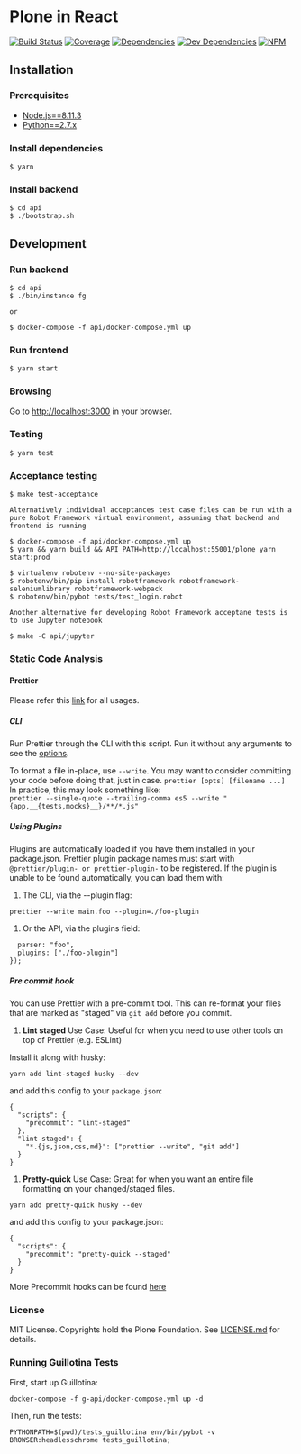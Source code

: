 # Plone in React

[![Build Status](https://travis-ci.org/plone/plone-react.svg?branch=master)](https://travis-ci.org/plone/plone-react)
[![Coverage](https://img.shields.io/coveralls/plone/plone-react.svg)](https://coveralls.io/github/plone/plone-react)
[![Dependencies](https://img.shields.io/david/plone/plone-react.svg)](https://github.com/plone/plone-react/blob/master/package.json)
[![Dev Dependencies](https://img.shields.io/david/dev/plone/plone-react.svg)](https://github.com/plone/plone-react/blob/master/package.json)
[![NPM](https://img.shields.io/npm/v/@plone/plone-react.svg)](https://www.npmjs.com/package/@plone/plone-react)

## Installation

### Prerequisites

- [Node.js==8.11.3](https://nodejs.org/)
- [Python==2.7.x](https://python.org/)

### Install dependencies

    $ yarn

### Install backend

    $ cd api
    $ ./bootstrap.sh

## Development

### Run backend

    $ cd api
    $ ./bin/instance fg

    or

    $ docker-compose -f api/docker-compose.yml up

### Run frontend

    $ yarn start

### Browsing

Go to [http://localhost:3000](http://localhost:3000) in your browser.

### Testing

    $ yarn test

### Acceptance testing

    $ make test-acceptance

    Alternatively individual acceptances test case files can be run with a pure Robot Framework virtual environment, assuming that backend and frontend is running

    $ docker-compose -f api/docker-compose.yml up
    $ yarn && yarn build && API_PATH=http://localhost:55001/plone yarn start:prod

    $ virtualenv robotenv --no-site-packages
    $ robotenv/bin/pip install robotframework robotframework-seleniumlibrary robotframework-webpack
    $ robotenv/bin/pybot tests/test_login.robot

    Another alternative for developing Robot Framework acceptane tests is to use Jupyter notebook

    $ make -C api/jupyter

### Static Code Analysis

#### Prettier

Please refer this [link](https://prettier.io/docs/en/cli.html) for all usages.

##### CLI

Run Prettier through the CLI with this script. Run it without any arguments to see the [options](https://prettier.io/docs/en/options.html).

To format a file in-place, use `--write`. You may want to consider committing your code before doing that, just in case.
`prettier [opts] [filename ...]`
In practice, this may look something like:<br />
`prettier --single-quote --trailing-comma es5 --write "{app,__{tests,mocks}__}/**/*.js"`

##### Using Plugins

Plugins are automatically loaded if you have them installed in your package.json. Prettier plugin package names must start with `@prettier/plugin- or prettier-plugin-` to be registered.
If the plugin is unable to be found automatically, you can load them with:

1.  The CLI, via the --plugin flag:

`prettier --write main.foo --plugin=./foo-plugin`

1.  Or the API, via the plugins field:

```prettier.format("code", {
  parser: "foo",
  plugins: ["./foo-plugin"]
});
```

##### Pre commit hook

You can use Prettier with a pre-commit tool. This can re-format your files that are marked as "staged" via `git add` before you commit.

1.  <b>Lint staged</b> Use Case: Useful for when you need to use other tools on top of Prettier (e.g. ESLint)

Install it along with husky:

`yarn add lint-staged husky --dev`

and add this config to your `package.json`:

```
{
  "scripts": {
    "precommit": "lint-staged"
  },
  "lint-staged": {
    "*.{js,json,css,md}": ["prettier --write", "git add"]
  }
}
```

1.  <b>Pretty-quick</b> Use Case: Great for when you want an entire file formatting on your changed/staged files.

`yarn add pretty-quick husky --dev`

and add this config to your package.json:

```
{
  "scripts": {
    "precommit": "pretty-quick --staged"
  }
}
```

More Precommit hooks can be found [here](https://prettier.io/docs/en/precommit.html)

### License

MIT License. Copyrights hold the Plone Foundation.
See [LICENSE.md](LICENSE.md) for details.

### Running Guillotina Tests

First, start up Guillotina:

```
docker-compose -f g-api/docker-compose.yml up -d
```

Then, run the tests:

```
PYTHONPATH=$(pwd)/tests_guillotina env/bin/pybot -v BROWSER:headlesschrome tests_guillotina;
```
